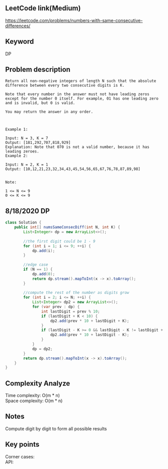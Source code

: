 ## LeetCode link(Medium)
https://leetcode.com/problems/numbers-with-same-consecutive-differences/

## Keyword
DP

## Problem description
```
Return all non-negative integers of length N such that the absolute difference between every two consecutive digits is K.

Note that every number in the answer must not have leading zeros except for the number 0 itself. For example, 01 has one leading zero and is invalid, but 0 is valid.

You may return the answer in any order.

 

Example 1:

Input: N = 3, K = 7
Output: [181,292,707,818,929]
Explanation: Note that 070 is not a valid number, because it has leading zeroes.
Example 2:

Input: N = 2, K = 1
Output: [10,12,21,23,32,34,43,45,54,56,65,67,76,78,87,89,98]
 

Note:

1 <= N <= 9
0 <= K <= 9
```

## 8/18/2020 DP

```java
class Solution {
    public int[] numsSameConsecDiff(int N, int K) {
        List<Integer> dp = new ArrayList<>();
        
        //the first digit could be 1 - 9
        for (int i = 1; i <= 9; ++i) {
            dp.add(i);
        }
        
        //edge case
        if (N == 1) {
            dp.add(0);
            return dp.stream().mapToInt(x -> x).toArray();
        }
        
        //compute the rest of the number as digits grow
        for (int i = 2; i <= N; ++i) {
            List<Integer> dp2 = new ArrayList<>();
            for (var prev : dp) {
                int lastDigit = prev % 10;
                if (lastDigit + K < 10) {
                    dp2.add(prev * 10 + lastDigit + K);
                }
                if (lastDigit - K >= 0 && lastDigit - K != lastDigit + K) {
                    dp2.add(prev * 10 + lastDigit - K);
                }
            }
            dp = dp2;
        }
        return dp.stream().mapToInt(x -> x).toArray();
    }
}
```

## Complexity Analyze
Time complexity: O(m * n)\
Space complexity: O(m * n)

## Notes
Compute digit by digit to form all possible results

## Key points
Corner cases: \
API: